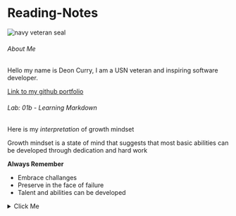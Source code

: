 # Reading-Notes

![navy veteran seal](https://m.media-amazon.com/images/I/71vbu4H4VeL.jpg)

###### About Me

Hello my name is Deon Curry, I am a USN veteran and inspiring software developer. 

[Link to my github portfolio](https://github.com/Curryfrom3)

###### Lab: 01b - Learning Markdown

Here is my *interpretation* of growth mindset

Growth mindset is a state of mind that suggests that most basic abilities can be developed through dedication and hard work

**Always Remember**

- Embrace challanges
- Preserve in the face of failure 
- Talent and abilities can be developed 

<details>
<summary>Click Me</summary>

* [Things I Want To Know More About](https://Curryfrom3.github.io/Things-I-want-to-know-more-about/)
</details>
